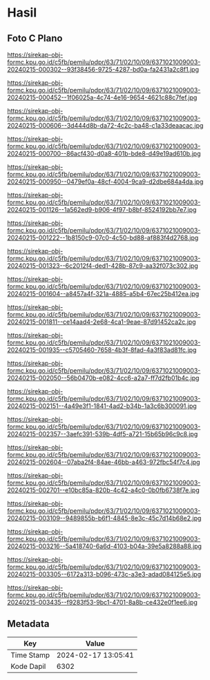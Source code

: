 # Hasil

## Foto C Plano

https://sirekap-obj-formc.kpu.go.id/c5fb/pemilu/pdpr/63/71/02/10/09/6371021009003-20240215-000302--93f38456-9725-4287-bd0a-fa2431a2c8f1.jpg

https://sirekap-obj-formc.kpu.go.id/c5fb/pemilu/pdpr/63/71/02/10/09/6371021009003-20240215-000452--1f06025a-4c74-4e16-9654-4621c88c7fef.jpg

https://sirekap-obj-formc.kpu.go.id/c5fb/pemilu/pdpr/63/71/02/10/09/6371021009003-20240215-000606--3d444d8b-da72-4c2c-ba48-c1a33deaacac.jpg

https://sirekap-obj-formc.kpu.go.id/c5fb/pemilu/pdpr/63/71/02/10/09/6371021009003-20240215-000700--86acf430-d0a8-401b-bde8-d49e19ad610b.jpg

https://sirekap-obj-formc.kpu.go.id/c5fb/pemilu/pdpr/63/71/02/10/09/6371021009003-20240215-000950--0479ef0a-48cf-4004-9ca9-d2dbe684a4da.jpg

https://sirekap-obj-formc.kpu.go.id/c5fb/pemilu/pdpr/63/71/02/10/09/6371021009003-20240215-001126--1a562ed9-b906-4f97-b8bf-8524192bb7e7.jpg

https://sirekap-obj-formc.kpu.go.id/c5fb/pemilu/pdpr/63/71/02/10/09/6371021009003-20240215-001222--1b8150c9-07c0-4c50-bd88-af883f4d2768.jpg

https://sirekap-obj-formc.kpu.go.id/c5fb/pemilu/pdpr/63/71/02/10/09/6371021009003-20240215-001323--6c2012f4-ded1-428b-87c9-aa32f073c302.jpg

https://sirekap-obj-formc.kpu.go.id/c5fb/pemilu/pdpr/63/71/02/10/09/6371021009003-20240215-001604--a8457a4f-321a-4885-a5b4-67ec25b412ea.jpg

https://sirekap-obj-formc.kpu.go.id/c5fb/pemilu/pdpr/63/71/02/10/09/6371021009003-20240215-001811--ce14aad4-2e68-4ca1-9eae-87d91452ca2c.jpg

https://sirekap-obj-formc.kpu.go.id/c5fb/pemilu/pdpr/63/71/02/10/09/6371021009003-20240215-001935--c5705460-7658-4b3f-8fad-4a3f83ad81fc.jpg

https://sirekap-obj-formc.kpu.go.id/c5fb/pemilu/pdpr/63/71/02/10/09/6371021009003-20240215-002050--56b0470b-e082-4cc6-a2a7-ff7d2fb01b4c.jpg

https://sirekap-obj-formc.kpu.go.id/c5fb/pemilu/pdpr/63/71/02/10/09/6371021009003-20240215-002151--4a49e3f1-1841-4ad2-b34b-1a3c6b300091.jpg

https://sirekap-obj-formc.kpu.go.id/c5fb/pemilu/pdpr/63/71/02/10/09/6371021009003-20240215-002357--3aefc391-539b-4df5-a721-15b65b96c9c8.jpg

https://sirekap-obj-formc.kpu.go.id/c5fb/pemilu/pdpr/63/71/02/10/09/6371021009003-20240215-002604--07aba2f4-84ae-46bb-a463-972fbc54f7c4.jpg

https://sirekap-obj-formc.kpu.go.id/c5fb/pemilu/pdpr/63/71/02/10/09/6371021009003-20240215-002701--e10bc85a-820b-4c42-a4c0-0b0fb6738f7e.jpg

https://sirekap-obj-formc.kpu.go.id/c5fb/pemilu/pdpr/63/71/02/10/09/6371021009003-20240215-003109--9489855b-b6f1-4845-8e3c-45c7d14b68e2.jpg

https://sirekap-obj-formc.kpu.go.id/c5fb/pemilu/pdpr/63/71/02/10/09/6371021009003-20240215-003216--5a418740-6a6d-4103-b04a-39e5a8288a88.jpg

https://sirekap-obj-formc.kpu.go.id/c5fb/pemilu/pdpr/63/71/02/10/09/6371021009003-20240215-003305--6172a313-b096-473c-a3e3-adad084125e5.jpg

https://sirekap-obj-formc.kpu.go.id/c5fb/pemilu/pdpr/63/71/02/10/09/6371021009003-20240215-003435--f9283f53-9bc1-4701-8a8b-ce432e0f1ee6.jpg


## Metadata

| Key        | Value               |
| ---------- | ------------------- |
| Time Stamp | 2024-02-17 13:05:41 |
| Kode Dapil | 6302                |



